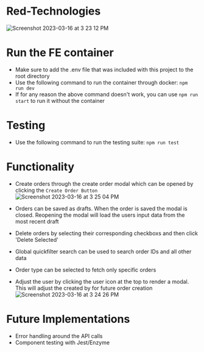 # Red-Technologies
![Screenshot 2023-03-16 at 3 23 12 PM](https://user-images.githubusercontent.com/43679682/225731166-10f08d7f-5bbc-4b95-b3a9-73adbf9ada9c.png)

# Run the FE container
- Make sure to add the .env file that was included with this project to the root directory
- Use the following command to run the container through docker: `npm run dev`
- If for any reason the above command doesn't work, you can use `npm run start` to run it without the container

# Testing
- Use the following command to run the testing suite: `npm run test`

# Functionality
- Create orders through the create order modal which can be opened by clicking the `Create Order Button`
![Screenshot 2023-03-16 at 3 25 04 PM](https://user-images.githubusercontent.com/43679682/225731558-5574ce0a-9aba-454b-976a-6266fbab60c2.png)

- Orders can be saved as drafts. When the order is saved the modal is closed. Reopening the modal will load the users input data from the most recent draft

- Delete orders by selecting their corresponding checkboxs and then click 'Delete Selected'

- Global quickfilter search can be used to search order IDs and all other data

- Order type can be selected to fetch only specific orders

- Adjust the user by clicking the user icon at the top to render a modal. This will adjust the created by for future order creation
![Screenshot 2023-03-16 at 3 24 26 PM](https://user-images.githubusercontent.com/43679682/225731412-8d4710c6-f81a-4abc-bd4f-0a19aed6ac91.png)

# Future Implementations
- Error handling around the API calls
- Component testing with Jest/Enzyme
